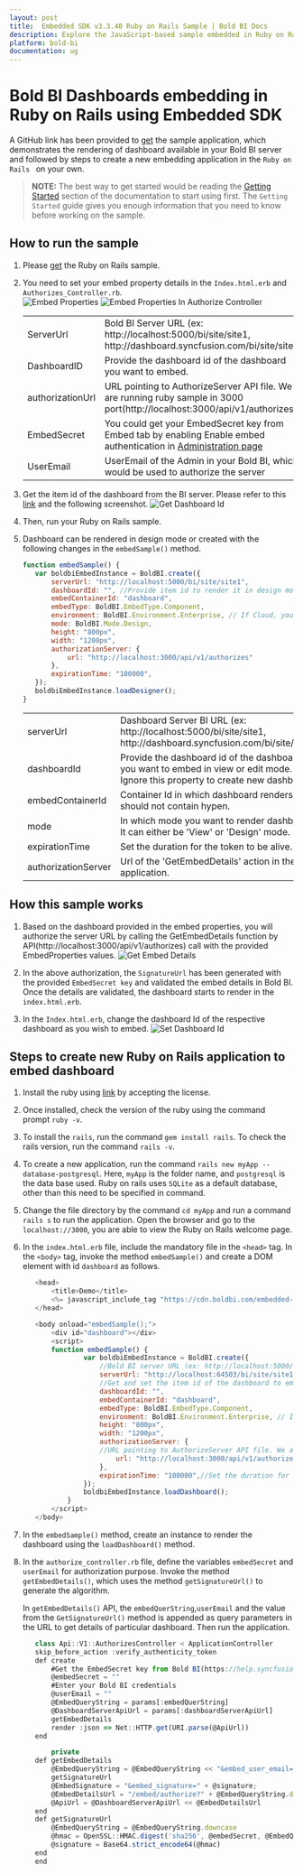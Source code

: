 ```yaml
---
layout: post
title:  Embedded SDK v3.3.40 Ruby on Rails Sample | Bold BI Docs
description: Explore the JavaScript-based sample embedded in Ruby on Rails application supported since v3.3.40 of Bold BI.
platform: bold-bi
documentation: ug
---
```


# Bold BI Dashboards embedding in Ruby on Rails using Embedded SDK

A GitHub link has been provided to [get](https://github.com/boldbi/ruby-on-rails-sample)  the sample application, which demonstrates the rendering of dashboard available in your Bold BI server and followed by steps to create a new embedding application in the `Ruby on Rails ` on your own.  

> **NOTE:** The best way to get started would be reading the [Getting Started](/embedded-bi/javascript-based/getting-started/) section of the documentation to start using first. The `Getting Started` guide gives you enough information that you need to know before working on the sample. 

    
## How to run the sample

 1. Please [get](https://github.com/boldbi/ruby-on-rails-sample) the Ruby on Rails sample.    

 2. You need to set your embed property details in the `Index.html.erb` and `Authorizes_Controller.rb`.  
    ![Embed Properties](/static/assets/embedded/javascript/sample/images/ruby-index-props.png)
    ![Embed Properties In Authorize Controller](/static/assets/embedded/javascript/sample/images/ruby-authorize-props.png)
    <meta charset="utf-8"/>
    <table>
    <tbody>
    <tr>
        <td align="left">ServerUrl</td>
        <td align="left">Bold BI Server URL (ex: http://localhost:5000/bi/site/site1, http://dashboard.syncfusion.com/bi/site/site1)</td>
    </tr>
    <tr>
        <td align="left">DashboardID</td>
        <td align="left">Provide the dashboard id of the dashboard you want to embed.</td>
    </tr>
    <tr>
        <td align="left">authorizationUrl</td>
        <td align="left">URL pointing to AuthorizeServer API file. We are running ruby sample in 3000 port(http://localhost:3000/api/v1/authorizes).</td>
    </tr>
    <tr>
        <td align="left">EmbedSecret</td>
        <td align="left">You could get your EmbedSecret key from Embed tab by enabling Enable embed authentication in <a href ='https://help.boldbi.com/embedded-bi/site-administration/embed-settings/'>Administration page</a></td>
    </tr>
    <tr>
        <td align="left">UserEmail</td>
        <td align="left">UserEmail of the Admin in your Bold BI, which would be used to authorize the server </td>
    </tr>
    </tbody>
    </table>

 3. Get the item id of the dashboard from the BI server. Please refer to this [link](/embedded-bi/working-with-dashboards/share-dashboards/get-dashboard-link/#get-link) and the following screenshot. 
    ![Get Dashboard Id](/static/assets/embedded/javascript/sample/images/get-dashboard-id.png)

 4. Then, run your Ruby on Rails sample.
 
 5. Dashboard can be rendered in design mode or created with the following changes in the `embedSample()` method.

     ```js
     function embedSample() {
        var boldbiEmbedInstance = BoldBI.create({
            serverUrl: "http://localhost:5000/bi/site/site1",
            dashboardId: "", //Provide item id to render it in design mode,to create dashboard remove this property
            embedContainerId: "dashboard",
            embedType: BoldBI.EmbedType.Component,
            environment: BoldBI.Environment.Enterprise, // If Cloud, you should use BoldBI.Environment.Cloud
            mode: BoldBI.Mode.Design,
            height: "800px",
            width: "1200px",
            authorizationServer: {
                url: "http://localhost:3000/api/v1/authorizes"
            },
            expirationTime: "100000",
        });
        boldbiEmbedInstance.loadDesigner();
    }
     ```

    <meta charset="utf-8"/>
    <table>
    <tbody>
    <tr>
    <td align="left">serverUrl</td>
    <td align="left">Dashboard Server BI URL (ex: http://localhost:5000/bi/site/site1, http://dashboard.syncfusion.com/bi/site/site1)</td>
    </tr>
    <tr>
    <td align="left">dashboardId</td>
    <td align="left">Provide the dashboard id of the dashboard you want to embed in view or edit mode. Ignore this property to create new dashboard.</td>
    </tr>
    <tr>
    <td align="left">embedContainerId</td>
    <td align="left">Container Id in which dashboard renders.It should not contain hypen.</td>
    </tr>
    <tr>
    <td align="left">mode</td>
    <td align="left">In which mode you want to render dashboard. It can either be 'View' or 'Design' mode. </td>
    </tr>
    <tr>
    <td align="left">expirationTime</td>
    <td align="left">Set the duration for the token to be alive.</td>
    </tr>
    <tr>
    <td align="left">authorizationServer</td>
    <td align="left">Url of the 'GetEmbedDetails' action in the application.</td>
    </tr>
    </tbody>
    </table>

## How this sample works

 1. Based on the dashboard provided in the embed properties, you will authorize the server URL by calling the GetEmbedDetails function by API(http://localhost:3000/api/v1/authorizes) call with the provided EmbedProperties values.
    ![Get Embed Details](/static/assets/embedded/javascript/sample/images/ruby-authorize.png)

 2. In the above authorization, the `SignatureUrl` has been generated with the provided `EmbedSecret key` and validated the embed details in Bold BI. Once the details are validated, the dashboard starts to render in the `index.html.erb`.

 3. In the `Index.html.erb`, change the dashboard Id of the respective dashboard as you wish to embed.
    ![Set Dashboard Id](/static/assets/embedded/javascript/sample/images/ruby-dashboard.png)

## Steps to create new Ruby on Rails application to embed dashboard

 1. Install the ruby using [link](https://rubyinstaller.org/) by accepting the license.

 2. Once installed, check the version of the ruby using the command prompt `ruby -v`.

 3. To install the `rails`, run the command `gem install rails`. To check the rails version, run the command `rails -v`.

 4. To create a new application, run the command `rails new myApp --database-postgresql`. Here, `myApp` is the folder name, and `postgresql` is the data base used. Ruby on rails uses `SQLite` as a default database, other than this need to be specified in command.

 5. Change the file directory by the command `cd myApp` and run a command `rails s` to run the application. Open the browser and go to the `localhost://3000`, you are able to view the Ruby on Rails welcome page.

 6. In the `index.html.erb` file, include the mandatory file in the `<head>` tag. In the `<body>` tag, invoke the method `embedSample()` and create a DOM element with id `dashboard` as follows.

     ```js
        <head>
            <title>Demo</title>
            <%= javascript_include_tag "https://cdn.boldbi.com/embedded-sdk/v6.4.6/boldbi-embed.js", "data-turbolinks-track" => true  %>
        </head>

        <body onload="embedSample();">
            <div id="dashboard"></div>
            <script>
            function embedSample() {
                    var boldbiEmbedInstance = BoldBI.create({
                        //Bold BI server URL (ex: http://localhost:5000/bi/site/site1, http://demo.boldbi.com/bi/site/site1)
                        serverUrl: "http://localhost:64503/bi/site/site1",
                        //Get and set the item id of the dashboard to embed from BI server(https://help.syncfusion.com/bold-bi/enterprise-bi/share-dashboards/get-dashboard-link#get-link).
                        dashboardId: "",
                        embedContainerId: "dashboard",
                        embedType: BoldBI.EmbedType.Component,
                        environment: BoldBI.Environment.Enterprise, // If Cloud, you should use BoldBI.Environment.Cloud
                        height: "800px",
                        width: "1200px",
                        authorizationServer: {
                        //URL pointing to AuthorizeServer API file. We are running ruby sample in 3000 port(http://localhost:3000/api/v1/authorizes). Learn more about authorize server(https://help.syncfusion.com/bold-bi/embedded-bi/javascript/authorize-server)
                            url: "http://localhost:3000/api/v1/authorizes"
                        },
                        expirationTime: "100000",//Set the duration for the token to be alive.
                    });
                    boldbiEmbedInstance.loadDashboard();
                }
            </script>
        </body>
     ```

 7. In the `embedSample()` method, create an instance to render the dashboard using the `loadDashboard()` method.

 8. In the `authorize_controller.rb` file, define the variables `embedSecret` and `userEmail` for authorization purpose. Invoke the method `getEmbedDetails()`, which uses the method `getSignatureUrl()` to generate the algorithm.
    
    In `getEmbedDetails()` API, the `embedQuerString`,`userEmail` and the value from the `GetSignatureUrl()` method is appended as query parameters in the URL to get details of particular dashboard. Then run the application.

     ```js
        class Api::V1::AuthorizesController < ApplicationController
        skip_before_action :verify_authenticity_token
        def create 
            #Get the EmbedSecret key from Bold BI(https://help.syncfusion.com/bold-bi/on-premise/site-settings/embed-settings)
            @embedSecret = ""
            #Enter your Bold BI credentials
            @userEmail = ""
            @EmbedQueryString = params[:embedQuerString]
            @DashboardServerApiUrl = params[:dashboardServerApiUrl]
            getEmbedDetails
            render :json => Net::HTTP.get(URI.parse(@ApiUrl))
        end

            private
        def getEmbedDetails
            @EmbedQueryString = @EmbedQueryString << "&embed_user_email=" << @userEmail
            getSignatureUrl
            @EmbedSignature = "&embed_signature=" + @signature;
            @EmbedDetailsUrl = "/embed/authorize?" + @EmbedQueryString.downcase + @EmbedSignature;
            @ApiUrl = @DashboardServerApiUrl << @EmbedDetailsUrl
        end
        def getSignatureUrl
            @EmbedQueryString = @EmbedQueryString.downcase
            @hmac = OpenSSL::HMAC.digest('sha256', @embedSecret, @EmbedQueryString)
            @signature = Base64.strict_encode64(@hmac)
        end
        end
     ```